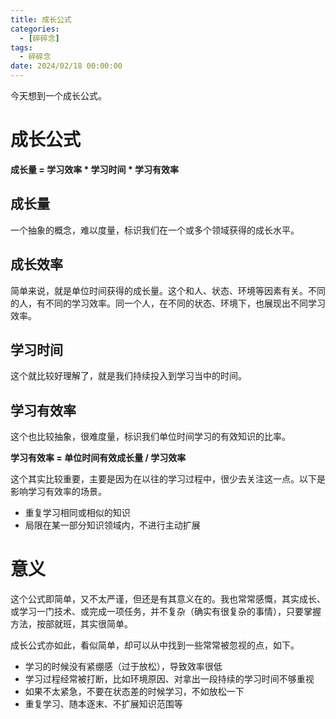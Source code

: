 ```yaml
---
title: 成长公式
categories: 
  - [碎碎念]
tags:
  - 碎碎念
date: 2024/02/18 00:00:00
---
```


今天想到一个成长公式。

# 成长公式

**成长量 = 学习效率 * 学习时间 * 学习有效率**

## 成长量

一个抽象的概念，难以度量，标识我们在一个或多个领域获得的成长水平。

## 成长效率

简单来说，就是单位时间获得的成长量。这个和人、状态、环境等因素有关。不同的人，有不同的学习效率。同一个人，在不同的状态、环境下，也展现出不同学习效率。

## 学习时间

这个就比较好理解了，就是我们持续投入到学习当中的时间。

## 学习有效率

这个也比较抽象，很难度量，标识我们单位时间学习的有效知识的比率。

**学习有效率 = 单位时间有效成长量 / 学习效率**

这个其实比较重要，主要是因为在以往的学习过程中，很少去关注这一点。以下是影响学习有效率的场景。

- 重复学习相同或相似的知识
- 局限在某一部分知识领域内，不进行主动扩展

# 意义

这个公式即简单，又不太严谨，但还是有其意义在的。我也常常感慨，其实成长、或学习一门技术、或完成一项任务，并不复杂（确实有很复杂的事情），只要掌握方法，按部就班，其实很简单。

成长公式亦如此，看似简单，却可以从中找到一些常常被忽视的点，如下。

- 学习的时候没有紧绷感（过于放松），导致效率很低
- 学习过程经常被打断，比如环境原因、对拿出一段持续的学习时间不够重视
- 如果不太紧急，不要在状态差的时候学习，不如放松一下
- 重复学习、随本逐末、不扩展知识范围等